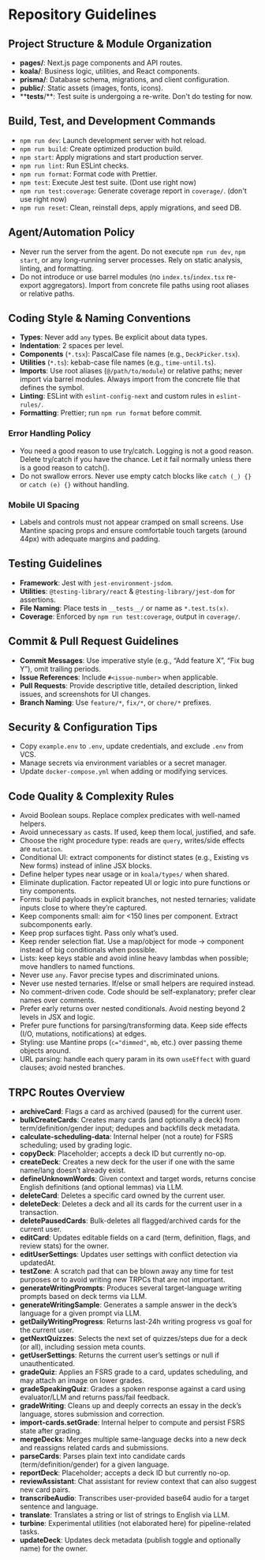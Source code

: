 # Repository Guidelines

## Project Structure & Module Organization

- **pages/**: Next.js page components and API routes.
- **koala/**: Business logic, utilities, and React components.
- **prisma/**: Database schema, migrations, and client configuration.
- **public/**: Static assets (images, fonts, icons).
- ****tests**/**: Test suite is undergoing a re-write. Don't do testing for now.

## Build, Test, and Development Commands

- `npm run dev`: Launch development server with hot reload.
- `npm run build`: Create optimized production build.
- `npm start`: Apply migrations and start production server.
- `npm run lint`: Run ESLint checks.
- `npm run format`: Format code with Prettier.
- `npm test`: Execute Jest test suite. (Dont use right now)
- `npm run test:coverage`: Generate coverage report in `coverage/`. (don't use right now)
- `npm run reset`: Clean, reinstall deps, apply migrations, and seed DB.

## Agent/Automation Policy

- Never run the server from the agent. Do not execute `npm run dev`, `npm start`, or any long-running server processes. Rely on static analysis, linting, and formatting.
- Do not introduce or use barrel modules (no `index.ts`/`index.tsx` re-export aggregators). Import from concrete file paths using root aliases or relative paths.

## Coding Style & Naming Conventions

- **Types**: Never add `any` types. Be explicit about data types.
- **Indentation**: 2 spaces per level.
- **Components** (`*.tsx`): PascalCase file names (e.g., `DeckPicker.tsx`).
- **Utilities** (`*.ts`): kebab-case file names (e.g., `time-until.ts`).
- **Imports**: Use root aliases (`@/path/to/module`) or relative paths; never import via barrel modules. Always import from the concrete file that defines the symbol.
- **Linting**: ESLint with `eslint-config-next` and custom rules in `eslint-rules/`.
- **Formatting**: Prettier; run `npm run format` before commit.

### Error Handling Policy

- You need a good reason to use try/catch. Logging is not a good reason. Delete try/catch if you have the chance. Let it fail normally unless there is a good reason to catch().
- Do not swallow errors. Never use empty catch blocks like `catch (_) {}` or `catch (e) {}` without handling.

### Mobile UI Spacing

- Labels and controls must not appear cramped on small screens. Use Mantine spacing props and ensure comfortable touch targets (around 44px) with adequate margins and padding.

## Testing Guidelines

- **Framework**: Jest with `jest-environment-jsdom`.
- **Utilities**: `@testing-library/react` & `@testing-library/jest-dom` for assertions.
- **File Naming**: Place tests in `__tests__/` or name as `*.test.ts(x)`.
- **Coverage**: Enforced by `npm run test:coverage`, output in `coverage/`.

## Commit & Pull Request Guidelines

- **Commit Messages**: Use imperative style (e.g., “Add feature X”, “Fix bug Y”), omit trailing periods.
- **Issue References**: Include `#<issue-number>` when applicable.
- **Pull Requests**: Provide descriptive title, detailed description, linked issues, and screenshots for UI changes.
- **Branch Naming**: Use `feature/*`, `fix/*`, or `chore/*` prefixes.

## Security & Configuration Tips

- Copy `example.env` to `.env`, update credentials, and exclude `.env` from VCS.
- Manage secrets via environment variables or a secret manager.
- Update `docker-compose.yml` when adding or modifying services.

## Code Quality & Complexity Rules

- Avoid Boolean soups. Replace complex predicates with well-named helpers.
- Avoid unnecessary `as` casts. If used, keep them local, justified, and safe.
- Choose the right procedure type: reads are `query`, writes/side effects are `mutation`.
- Conditional UI: extract components for distinct states (e.g., Existing vs New forms) instead of inline JSX blocks.
- Define helper types near usage or in `koala/types/` when shared.
- Eliminate duplication. Factor repeated UI or logic into pure functions or tiny components.
- Forms: build payloads in explicit branches, not nested ternaries; validate inputs close to where they’re captured.
- Keep components small: aim for <150 lines per component. Extract subcomponents early.
- Keep prop surfaces tight. Pass only what’s used.
- Keep render selection flat. Use a map/object for mode → component instead of big conditionals when possible.
- Lists: keep keys stable and avoid inline heavy lambdas when possible; move handlers to named functions.
- Never use `any`. Favor precise types and discriminated unions.
- Never use nested ternaries. If/else or small helpers are required instead.
- No comment-driven code. Code should be self-explanatory; prefer clear names over comments.
- Prefer early returns over nested conditionals. Avoid nesting beyond 2 levels in JSX and logic.
- Prefer pure functions for parsing/transforming data. Keep side effects (I/O, mutations, notifications) at edges.
- Styling: use Mantine props (`c="dimmed"`, `mb`, etc.) over passing theme objects around.
- URL parsing: handle each query param in its own `useEffect` with guard clauses; avoid nested branches.

## TRPC Routes Overview

- **archiveCard**: Flags a card as archived (paused) for the current user.
- **bulkCreateCards**: Creates many cards (and optionally a deck) from term/definition/gender input; dedupes and backfills deck metadata.
- **calculate-scheduling-data**: Internal helper (not a route) for FSRS scheduling; used by grading logic.
- **copyDeck**: Placeholder; accepts a deck ID but currently no-op.
- **createDeck**: Creates a new deck for the user if one with the same name/lang doesn’t already exist.
- **defineUnknownWords**: Given context and target words, returns concise English definitions (and optional lemmas) via LLM.
- **deleteCard**: Deletes a specific card owned by the current user.
- **deleteDeck**: Deletes a deck and all its cards for the current user in a transaction.
- **deletePausedCards**: Bulk-deletes all flagged/archived cards for the current user.
- **editCard**: Updates editable fields on a card (term, definition, flags, and review stats) for the owner.
- **editUserSettings**: Updates user settings with conflict detection via updatedAt.
- **testZone**: A scratch pad that can be blown away any time for test purposes or to avoid writing new TRPCs that are not important.
- **generateWritingPrompts**: Produces several target-language writing prompts based on deck terms via LLM.
- **generateWritingSample**: Generates a sample answer in the deck’s language for a given prompt via LLM.
- **getDailyWritingProgress**: Returns last-24h writing progress vs goal for the current user.
- **getNextQuizzes**: Selects the next set of quizzes/steps due for a deck (or all), including session meta counts.
- **getUserSettings**: Returns the current user’s settings or null if unauthenticated.
- **gradeQuiz**: Applies an FSRS grade to a card, updates scheduling, and may attach an image on lower grades.
- **gradeSpeakingQuiz**: Grades a spoken response against a card using evaluator/LLM and returns pass/fail feedback.
- **gradeWriting**: Cleans up and deeply corrects an essay in the deck’s language, stores submission and correction.
- **import-cards.setGrade**: Internal helper to compute and persist FSRS state after grading.
- **mergeDecks**: Merges multiple same-language decks into a new deck and reassigns related cards and submissions.
- **parseCards**: Parses plain text into candidate cards (term/definition/gender) for a given language.
- **reportDeck**: Placeholder; accepts a deck ID but currently no-op.
- **reviewAssistant**: Chat assistant for review context that can also suggest new card pairs.
- **transcribeAudio**: Transcribes user-provided base64 audio for a target sentence and language.
- **translate**: Translates a string or list of strings to English via LLM.
- **turbine**: Experimental utilities (not elaborated here) for pipeline-related tasks.
- **updateDeck**: Updates deck metadata (publish toggle and optionally name) for the owner.
